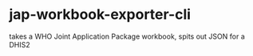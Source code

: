 # jap-workbook-exporter-cli
takes a WHO Joint Application Package workbook, spits out JSON for a DHIS2 
